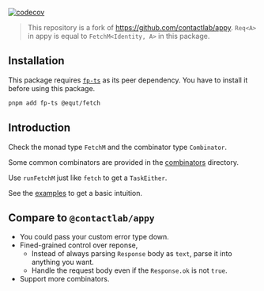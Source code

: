 [![codecov](https://codecov.io/gh/equt/fetch/branch/main/graph/badge.svg?token=EgscdLwP1m)](https://codecov.io/gh/equt/fetch)

> This repository is a fork of https://github.com/contactlab/appy. `Req<A>` in
> appy is equal to `FetchM<Identity, A>` in this package.

## Installation

This package requires [`fp-ts`](https://github.com/gcanti/fp-ts) as its peer
dependency. You have to install it before using this package.

```sh
pnpm add fp-ts @equt/fetch
```

## Introduction

Check the monad type `FetchM` and the combinator type `Combinator`.

Some common combinators are provided in the [combinators](/src/combinators)
directory.

Use `runFetchM` just like `fetch` to get a `TaskEither`.

See the [examples](/src/examples) to get a basic intuition.

## Compare to `@contactlab/appy`

- You could pass your custom error type down.
- Fined-grained control over reponse,
  - Instead of always parsing `Response` body as `text`, parse it into anything
    you want.
  - Handle the request body even if the `Response.ok` is not `true`.
- Support more combinators.
